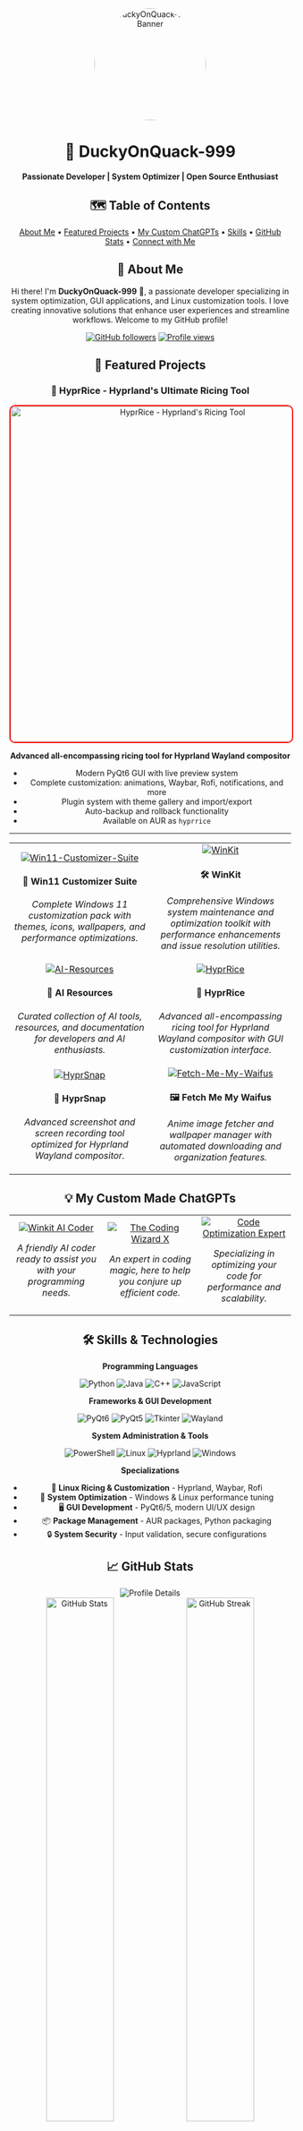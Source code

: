 <div align="center"> 
  <img src="https://avatars.githubusercontent.com/u/89671825?v=4" alt="DuckyOnQuack-999 Banner" width="200" style="border-radius: 50%;"/> 
</div>

<h1 align="center">🦆 DuckyOnQuack-999</h1>
<p align="center">
  <strong>Passionate Developer | System Optimizer | Open Source Enthusiast</strong>
</p>

<h2 align="center">🗺️ Table of Contents</h2> 
<p align="center"> 
  <a href="#-about-me">About Me</a> • 
  <a href="#-featured-projects">Featured Projects</a> • 
  <a href="#-my-custom-made-chatgpts">My Custom ChatGPTs</a> • 
  <a href="#%EF%B8%8F-skills">Skills</a> • 
  <a href="#-github-stats">GitHub Stats</a> • 
  <a href="#-connect-with-me">Connect with Me</a>
</p>

<h2 align="center">🚀 About Me</h2> 
<p align="center"> 
  Hi there! I'm <strong>DuckyOnQuack-999</strong> 🦆, a passionate developer specializing in system optimization, GUI applications, and Linux customization tools. I love creating innovative solutions that enhance user experiences and streamline workflows. Welcome to my GitHub profile!
</p>

<div align="center">

[![GitHub followers](https://img.shields.io/github/followers/DuckyOnQuack-999?style=for-the-badge&color=FF0000&labelColor=000000)](https://github.com/DuckyOnQuack-999)
[![Profile views](https://komarev.com/ghpvc/?username=DuckyOnQuack-999&style=for-the-badge&color=FF0000&labelColor=000000)](https://github.com/DuckyOnQuack-999)

</div>

<h2 align="center">🌟 Featured Projects</h2>

<div align="center">

### 🎨 HyprRice - Hyprland's Ultimate Ricing Tool
<a href="https://github.com/DuckyOnQuack-999/HyprRice">
  <img src="https://repository-images.githubusercontent.com/1007173105/a5399dd2-16ba-409c-9bda-aefe16446810" alt="HyprRice - Hyprland's Ricing Tool" width="600" style="border: 2px solid #FF0000; border-radius: 10px; cursor: pointer;"/>
</a>

**Advanced all-encompassing ricing tool for Hyprland Wayland compositor**
- Modern PyQt6 GUI with live preview system
- Complete customization: animations, Waybar, Rofi, notifications, and more
- Plugin system with theme gallery and import/export
- Auto-backup and rollback functionality
- Available on AUR as `hyprrice`

---

</div>

<div align="center">
  <table>
    <tr>
      <td align="center" width="50%">
        <a href="https://github.com/DuckyOnQuack-999/Win11-Customizer-Suite">
          <img src="https://github-readme-stats.vercel.app/api/pin/?username=DuckyOnQuack-999&repo=Win11-Customizer-Suite&theme=github_dark&bg_color=000000&title_color=FF0000&text_color=FFFFFF&icon_color=DC143C&border_color=8B0000" alt="Win11-Customizer-Suite"/>
        </a>
        <h4>🎨 Win11 Customizer Suite</h4>
        <p><em>Complete Windows 11 customization pack with themes, icons, wallpapers, and performance optimizations.</em></p>
      </td>
      <td align="center" width="50%">
        <a href="https://github.com/DuckyOnQuack-999/WinKit">
          <img src="https://github-readme-stats.vercel.app/api/pin/?username=DuckyOnQuack-999&repo=WinKit&theme=github_dark&bg_color=000000&title_color=FF0000&text_color=FFFFFF&icon_color=DC143C&border_color=8B0000" alt="WinKit"/>
        </a>
        <h4>🛠️ WinKit</h4>
        <p><em>Comprehensive Windows system maintenance and optimization toolkit with performance enhancements and issue resolution utilities.</em></p>
      </td>
    </tr>
    <tr>
      <td align="center" width="50%">
        <a href="https://github.com/DuckyOnQuack-999/AI-Resources">
          <img src="https://github-readme-stats.vercel.app/api/pin/?username=DuckyOnQuack-999&repo=AI-Resources&theme=github_dark&bg_color=000000&title_color=FF0000&text_color=FFFFFF&icon_color=DC143C&border_color=8B0000" alt="AI-Resources"/>
        </a>
        <h4>🤖 AI Resources</h4>
        <p><em>Curated collection of AI tools, resources, and documentation for developers and AI enthusiasts.</em></p>
      </td>
      <td align="center" width="50%">
        <a href="https://github.com/DuckyOnQuack-999/HyprRice">
          <img src="https://github-readme-stats.vercel.app/api/pin/?username=DuckyOnQuack-999&repo=HyprRice&theme=github_dark&bg_color=000000&title_color=FF0000&text_color=FFFFFF&icon_color=DC143C&border_color=8B0000" alt="HyprRice"/>
        </a>
        <h4>🍚 HyprRice</h4>
        <p><em>Advanced all-encompassing ricing tool for Hyprland Wayland compositor with GUI customization interface.</em></p>
      </td>
    </tr>
    <tr>
      <td align="center" width="50%">
        <a href="https://github.com/DuckyOnQuack-999/HyprSnap">
          <img src="https://github-readme-stats.vercel.app/api/pin/?username=DuckyOnQuack-999&repo=HyprSnap&theme=github_dark&bg_color=000000&title_color=FF0000&text_color=FFFFFF&icon_color=DC143C&border_color=8B0000" alt="HyprSnap"/>
        </a>
        <h4>📸 HyprSnap</h4>
        <p><em>Advanced screenshot and screen recording tool optimized for Hyprland Wayland compositor.</em></p>
      </td>
      <td align="center" width="50%">
        <a href="https://github.com/DuckyOnQuack-999/Fetch-Me-My-Waifus">
          <img src="https://github-readme-stats.vercel.app/api/pin/?username=DuckyOnQuack-999&repo=Fetch-Me-My-Waifus&theme=github_dark&bg_color=000000&title_color=FF0000&text_color=FFFFFF&icon_color=DC143C&border_color=8B0000" alt="Fetch-Me-My-Waifus"/>
        </a>
        <h4>🖼️ Fetch Me My Waifus</h4>
        <p><em>Anime image fetcher and wallpaper manager with automated downloading and organization features.</em></p>
      </td>
    </tr>
  </table>
</div>

<h2 align="center">💡 My Custom Made ChatGPTs</h2> 
<div align="center"> 
  <table> 
    <tr> 
      <td align="center" width="33%"> 
        <a href="https://chatgpt.com/g/g-dXq5Mtbxl-winkit-ai-coder"> 
          <img src="https://img.shields.io/badge/Winkit%20AI%20Coder-DC143C?style=for-the-badge&logo=openai&logoColor=white" alt="Winkit AI Coder"/> 
        </a> 
        <p><em>A friendly AI coder ready to assist you with your programming needs.</em></p> 
      </td> 
      <td align="center" width="33%"> 
        <a href="https://chatgpt.com/g/g-rf4mKu8RQ-the-coding-wizard-x"> 
          <img src="https://img.shields.io/badge/The%20Coding%20Wizard%20X-8B0000?style=for-the-badge&logo=magic&logoColor=white" alt="The Coding Wizard X"/> 
        </a> 
        <p><em>An expert in coding magic, here to help you conjure up efficient code.</em></p> 
      </td> 
      <td align="center" width="33%"> 
        <a href="https://chatgpt.com/g/g-25bIedGIo-code-optimization-expert"> 
          <img src="https://img.shields.io/badge/Code%20Optimization%20Expert-B22222?style=for-the-badge&logo=optimize&logoColor=white" alt="Code Optimization Expert"/> 
        </a> 
        <p><em>Specializing in optimizing your code for performance and scalability.</em></p> 
      </td> 
    </tr> 
  </table> 
</div>

<h2 align="center">🛠️ Skills & Technologies</h2> 
<div align="center">

**Programming Languages**

<p> 
  <img src="https://img.shields.io/badge/Python-FF0000?style=for-the-badge&logo=python&logoColor=white" alt="Python"/> 
  <img src="https://img.shields.io/badge/Java-8B0000.svg?style=for-the-badge&logo=java&logoColor=white" alt="Java"/> 
  <img src="https://img.shields.io/badge/C++-DC143C.svg?style=for-the-badge&logo=c%2B%2B&logoColor=white" alt="C++"/> 
  <img src="https://img.shields.io/badge/JavaScript-B22222.svg?style=for-the-badge&logo=javascript&logoColor=white" alt="JavaScript"/> 
</p>

**Frameworks & GUI Development**

<p> 
  <img src="https://img.shields.io/badge/PyQt6-FF0000.svg?style=for-the-badge&logo=qt&logoColor=white" alt="PyQt6"/>
  <img src="https://img.shields.io/badge/PyQt5-8B0000.svg?style=for-the-badge&logo=qt&logoColor=white" alt="PyQt5"/>
  <img src="https://img.shields.io/badge/Tkinter-DC143C.svg?style=for-the-badge&logo=python&logoColor=white" alt="Tkinter"/>
  <img src="https://img.shields.io/badge/Wayland-B22222.svg?style=for-the-badge&logo=wayland&logoColor=white" alt="Wayland"/>
</p>

**System Administration & Tools**

<p> 
  <img src="https://img.shields.io/badge/PowerShell-8B0000.svg?style=for-the-badge&logo=powershell&logoColor=white" alt="PowerShell"/> 
  <img src="https://img.shields.io/badge/Linux-FF0000.svg?style=for-the-badge&logo=linux&logoColor=white" alt="Linux"/>
  <img src="https://img.shields.io/badge/Hyprland-DC143C.svg?style=for-the-badge&logo=hyprland&logoColor=white" alt="Hyprland"/>
  <img src="https://img.shields.io/badge/Windows-8B0000.svg?style=for-the-badge&logo=windows&logoColor=white" alt="Windows"/>
</p>

**Specializations**

- 🎨 **Linux Ricing & Customization** - Hyprland, Waybar, Rofi
- 🔧 **System Optimization** - Windows & Linux performance tuning
- 🖥️ **GUI Development** - PyQt6/5, modern UI/UX design
- 📦 **Package Management** - AUR packages, Python packaging
- 🔒 **System Security** - Input validation, secure configurations

</div>

<h2 align="center">📈 GitHub Stats</h2> 
<div align="center"> 
  <img src="https://github-profile-summary-cards.vercel.app/api/cards/profile-details?username=DuckyOnQuack-999&theme=github_dark" alt="Profile Details"/> 
  
  <br/>
  
  <img src="https://github-readme-stats.vercel.app/api?username=DuckyOnQuack-999&show_icons=true&theme=github_dark&bg_color=000000&title_color=FF0000&text_color=FFFFFF&icon_color=DC143C&border_color=8B0000" alt="GitHub Stats" width="49%"/> 
  <img src="https://github-readme-streak-stats.herokuapp.com/?user=DuckyOnQuack-999&theme=github-dark-blue&background=000000&ring=FF0000&fire=DC143C&currStreakLabel=FFFFFF&sideLabels=FFFFFF&currStreakNum=FF0000&sideNums=FF0000&dates=CCCCCC&stroke=8B0000&border=8B0000" alt="GitHub Streak" width="49%"/>
  
  <br/>
  
  <img src="https://github-readme-stats.vercel.app/api/top-langs/?username=DuckyOnQuack-999&layout=compact&theme=github_dark&bg_color=000000&title_color=FF0000&text_color=FFFFFF&border_color=8B0000" alt="Top Languages"/> 
</div>

<h2 align="center">🌐 Connect with Me</h2> 
<p align="center"> 
  <a href="https://github.com/DuckyOnQuack-999"> 
    <img src="https://img.shields.io/badge/GitHub-000000.svg?style=for-the-badge&logo=github&logoColor=white" alt="GitHub"/> 
  </a> 
  <a href="https://discord.com/users/282354969376456704"> 
    <img src="https://img.shields.io/badge/Discord-8B0000.svg?style=for-the-badge&logo=discord&logoColor=white" alt="Discord"/> 
  </a>
</p>

<div align="center">

### 💭 Current Focus
- 🔧 Developing advanced Linux customization tools
- 🎨 Creating intuitive GUI applications for system management
- 📚 Contributing to open source documentation
- 🚀 Building modern Wayland ecosystem tools

</div>

<h2 align="center">✨ Quote of the Day</h2> 
<p align="center"> 
  <img src="https://quotes-github-readme.vercel.app/api?type=horizontal&theme=dark&border=true" alt="Quote"/> 
</p>

<h2 align="center">📫 How to Reach Me</h2> 
<p align="center"> 
  Feel free to drop a message or connect with me on any of the platforms above. I'm always open to discussing new projects, creative ideas, or opportunities to collaborate on innovative solutions that make computing better for everyone! 
</p>

<div align="center">
  <img src="https://github.com/user-attachments/assets/your-footer-wave.svg" alt="Footer Wave" width="100%"/>
</div>

---

<div align="center">
  <sub>🦆 Made with passion by DuckyOnQuack-999 | Powered by open source ❤️</sub>
</div>
